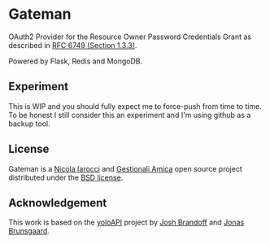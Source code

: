 # Gateman
OAuth2 Provider for the Resource Owner Password Credentials
Grant as described in [RFC 6749 (Section 1.3.3)][1].

Powered by Flask, Redis and MongoDB.

## Experiment
This is WIP and you should fully expect me to force-push from time to time. To
be honest I still consider this an experiment and I'm using github as a backup
tool. 

## License
Gateman is a [Nicola Iarocci][5] and [Gestionali Amica][6] open source project
distributed under the [BSD license][7].

## Acknowledgement
This work is based on the [yoloAPI][2] project by [Josh Brandoff][3] and [Jonas Brunsgaard][4].

[1]: http://tools.ietf.org/html/rfc6749#section-1.3.3
[2]: https://github.com/brunsgaard/yoloAPI
[3]: https://github.com/EmergentBehavior
[4]: https://github.com/brunsgaard
[5]: http://nicolaiarocci.com
[6]: http://gestionaleamica.com
[7]: https://github.com/nicolaiarocci/gateman/blob/master/LICENSE


